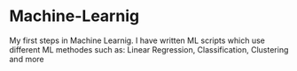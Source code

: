 # Machine-Learnig
My first steps in Machine Learnig. I have written ML scripts which use different ML methodes such as: Linear Regression, Classification, Clustering and more
